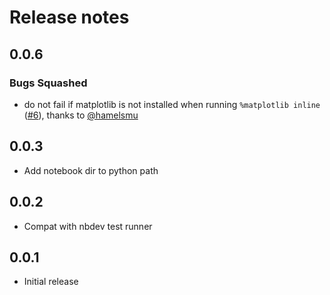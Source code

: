 # Release notes

<!-- do not remove -->

## 0.0.6

### Bugs Squashed

- do not fail if matplotlib is not installed when running  `%matplotlib inline` ([#6](https://github.com/fastai/execnb/pull/6)), thanks to [@hamelsmu](https://github.com/hamelsmu)


## 0.0.3

- Add notebook dir to python path


## 0.0.2

- Compat with nbdev test runner


## 0.0.1

- Initial release

